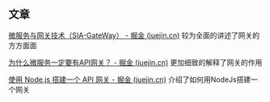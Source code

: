 ## 文章

[微服务与网关技术（SIA-GateWay） - 掘金 (juejin.cn)](https://juejin.cn/post/6844903910977568781) 较为全面的讲述了网关的方方面面

[为什么微服务一定要有API网关？ - 掘金 (juejin.cn)](https://juejin.cn/post/7111238246947880967) 更加细致的解释了网关的作用

[使用 Node.js 搭建一个 API 网关 - 掘金 (juejin.cn)](https://juejin.cn/post/6844903491224207367) 介绍了如何用NodeJs搭建一个网关